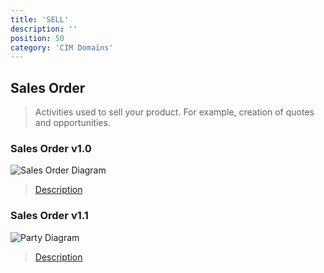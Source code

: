 ```yaml
---
title: 'SELL'
description: ''
position: 50
category: 'CIM Domains'
---
```


## Sales Order
> Activities used to sell your product. For example, creation of quotes and opportunities.

### Sales Order v1.0

![Sales Order Diagram](https://raw.githubusercontent.com/cloudinformationmodel/cloudinformationmodel/v0.1.2/src/subjectAreas/SalesOrder/diagram.png)

> [Description](https://raw.githubusercontent.com/cloudinformationmodel/cloudinformationmodel/v0.1.2/src/subjectAreas/SalesOrder/about.jsonld)

### Sales Order v1.1

![Party Diagram]()

> [Description]()
